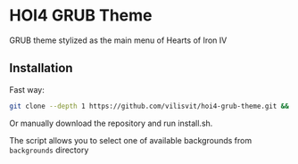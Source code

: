 # HOI4 GRUB Theme

GRUB theme stylized as the main menu of Hearts of Iron IV 

## Installation

Fast way:

```sh
git clone --depth 1 https://github.com/vilisvit/hoi4-grub-theme.git && cd hoi4-grub-theme && sudo bash install.sh
```
Or manually download the repository and run install.sh.

The script allows you to select one of available backgrounds from `backgrounds` directory
